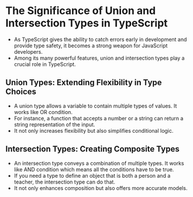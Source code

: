 # The Significance of Union and Intersection Types in TypeScript
- As TypeScript gives the ability to catch errors early in development and provide type safety, it becomes a strong weapon for JavaScript developers. 
- Among its many powerful features, union and intersection types play a crucial role in TypeScript. 

## Union Types: Extending Flexibility in Type Choices
 - A union type allows a variable to contain multiple types of values. It works like OR condition.
 - For instance, a function that accepts a number or a string can return a string representation of the input.
 - It not only increases flexibility but also simplifies conditional logic.

## Intersection Types: Creating Composite Types
 - An intersection type conveys a combination of multiple types. It works like AND condition which means all the conditions have to be true.
 - If you need a type to define an object that is both a person and a teacher, the intersection type can do that.
  - It not only enhances composition but also offers more accurate models.  
